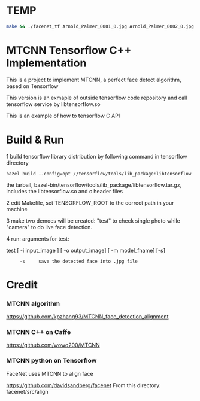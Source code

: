 # TEMP

```bash 
make && ./facenet_tf Arnold_Palmer_0001_0.jpg Arnold_Palmer_0002_0.jpg
```


# MTCNN Tensorflow C++ Implementation

This is a project to implement MTCNN, a perfect face detect algorithm, based on Tensorflow

This version is an exmaple of outside tensorflow code repository and call tensorflow service by libtensorflow.so

This is an example of how to tensorflow C API

# Build & Run

1 build tensorflow library distribution by following command in tensorflow directory
   
    bazel build --config=opt //tensorflow/tools/lib_package:libtensorflow

  the tarball, bazel-bin/tensorflow/tools/lib_package/libtensorflow.tar.gz, includes the libtensorflow.so and c header files 
  
2 edit Makefile, set TENSORFLOW_ROOT to the correct path in your machine

3  make
   two demoes will be created: "test" to check single photo while "camera" to do live face detection.

 
4 run: 
   arguments for test:

   test [ -i input_image ] [ -o output_image]  [ -m model_fname] [-s]

         -s     save the detected face into .jpg file  

   



# Credit

### MTCNN algorithm

https://github.com/kpzhang93/MTCNN_face_detection_alignment

### MTCNN C++ on Caffe

https://github.com/wowo200/MTCNN

### MTCNN python on Tensorflow 

FaceNet uses MTCNN to align face

https://github.com/davidsandberg/facenet
From this directory:
  facenet/src/align


